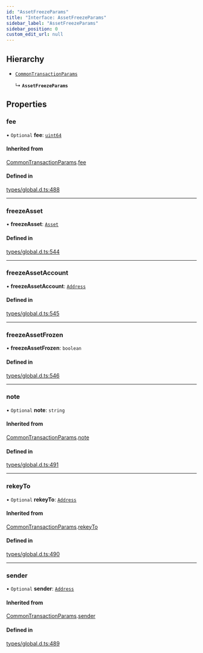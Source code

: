 ```yaml
---
id: "AssetFreezeParams"
title: "Interface: AssetFreezeParams"
sidebar_label: "AssetFreezeParams"
sidebar_position: 0
custom_edit_url: null
---
```


## Hierarchy

- [`CommonTransactionParams`](CommonTransactionParams.md)

  ↳ **`AssetFreezeParams`**

## Properties

### fee

• `Optional` **fee**: [`uint64`](../modules.md#uint64)

#### Inherited from

[CommonTransactionParams](CommonTransactionParams.md).[fee](CommonTransactionParams.md#fee)

#### Defined in

[types/global.d.ts:488](https://github.com/algorandfoundation/tealscript/blob/ca0f445c/types/global.d.ts#L488)

___

### freezeAsset

• **freezeAsset**: [`Asset`](../classes/Asset.md)

#### Defined in

[types/global.d.ts:544](https://github.com/algorandfoundation/tealscript/blob/ca0f445c/types/global.d.ts#L544)

___

### freezeAssetAccount

• **freezeAssetAccount**: [`Address`](../classes/Address.md)

#### Defined in

[types/global.d.ts:545](https://github.com/algorandfoundation/tealscript/blob/ca0f445c/types/global.d.ts#L545)

___

### freezeAssetFrozen

• **freezeAssetFrozen**: `boolean`

#### Defined in

[types/global.d.ts:546](https://github.com/algorandfoundation/tealscript/blob/ca0f445c/types/global.d.ts#L546)

___

### note

• `Optional` **note**: `string`

#### Inherited from

[CommonTransactionParams](CommonTransactionParams.md).[note](CommonTransactionParams.md#note)

#### Defined in

[types/global.d.ts:491](https://github.com/algorandfoundation/tealscript/blob/ca0f445c/types/global.d.ts#L491)

___

### rekeyTo

• `Optional` **rekeyTo**: [`Address`](../classes/Address.md)

#### Inherited from

[CommonTransactionParams](CommonTransactionParams.md).[rekeyTo](CommonTransactionParams.md#rekeyto)

#### Defined in

[types/global.d.ts:490](https://github.com/algorandfoundation/tealscript/blob/ca0f445c/types/global.d.ts#L490)

___

### sender

• `Optional` **sender**: [`Address`](../classes/Address.md)

#### Inherited from

[CommonTransactionParams](CommonTransactionParams.md).[sender](CommonTransactionParams.md#sender)

#### Defined in

[types/global.d.ts:489](https://github.com/algorandfoundation/tealscript/blob/ca0f445c/types/global.d.ts#L489)
